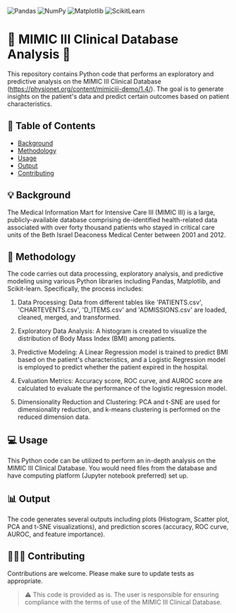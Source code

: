 ![Pandas](https://img.shields.io/badge/Pandas-150458?style=for-the-badge&logo=pandas&logoColor=white)
![NumPy](https://img.shields.io/badge/NumPy-013243?style=flat&logo=numpy&logoColor=white)
![Matplotlib](https://img.shields.io/badge/Matplotlib-013243?style=flat&logo=matplotlib&logoColor=white)
![ScikitLearn](https://img.shields.io/badge/scikit_learn-F7931E?style=for-the-badge&logo=scikit-learn&logoColor=white)

# :hospital: MIMIC III Clinical Database Analysis :hospital:

This repository contains Python code that performs an exploratory and predictive analysis on the MIMIC III Clinical Database (https://physionet.org/content/mimiciii-demo/1.4/). The goal is to generate insights on the patient's data and predict certain outcomes based on patient characteristics.

## :pushpin: Table of Contents

- [Background](#background)
- [Methodology](#methodology)
- [Usage](#usage)
- [Output](#output)
- [Contributing](#contributing)

## :bulb: Background

The Medical Information Mart for Intensive Care III (MIMIC III) is a large, publicly-available database comprising de-identified health-related data associated with over forty thousand patients who stayed in critical care units of the Beth Israel Deaconess Medical Center between 2001 and 2012.

## :wrench: Methodology

The code carries out data processing, exploratory analysis, and predictive modeling using various Python libraries including Pandas, Matplotlib, and Scikit-learn. Specifically, the process includes:

1. Data Processing: Data from different tables like 'PATIENTS.csv', 'CHARTEVENTS.csv', 'D_ITEMS.csv' and 'ADMISSIONS.csv' are loaded, cleaned, merged, and transformed. 

2. Exploratory Data Analysis: A histogram is created to visualize the distribution of Body Mass Index (BMI) among patients.

3. Predictive Modeling: A Linear Regression model is trained to predict BMI based on the patient's characteristics, and a Logistic Regression model is employed to predict whether the patient expired in the hospital.

4. Evaluation Metrics: Accuracy score, ROC curve, and AUROC score are calculated to evaluate the performance of the logistic regression model.

5. Dimensionality Reduction and Clustering: PCA and t-SNE are used for dimensionality reduction, and k-means clustering is performed on the reduced dimension data.

## :computer: Usage

This Python code can be utilized to perform an in-depth analysis on the MIMIC III Clinical Database. You would need files from the database and have computing platform (Jupyter notebook preferred) set up.

## :bar_chart: Output

The code generates several outputs including plots (Histogram, Scatter plot, PCA and t-SNE visualizations), and prediction scores (accuracy, ROC curve, AUROC, and feature importance).

## :people_holding_hands: Contributing

Contributions are welcome. Please make sure to update tests as appropriate.

> :warning: This code is provided as is. The user is responsible for ensuring compliance with the terms of use of the MIMIC III Clinical Database.
